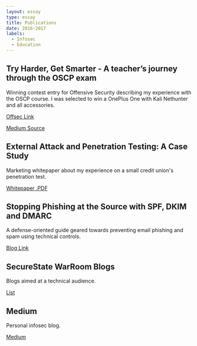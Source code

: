 ```yaml
---
layout: essay
type: essay
title: Publications
date: 2016-2017
labels:
  - Infosec
  - Education
---
```


## Try Harder, Get Smarter - A teacher’s journey through the OSCP exam

Winning contest entry for Offensive Security describing my experience with the OSCP course. I was selected to win a OnePlus One with Kali Nethunter and all accessories.

[Offsec Link](https://www.offensive-security.com/offsec/what-it-means-to-be-an-oscp-reloaded/)

[Medium Source](https://medium.com/@benichmt1/try-harder-get-smarter-1ce5010bbc82#.tl6qw324s)

## External Attack and Penetration Testing: A Case Study

Marketing whitepaper about my experience on a small credit union's penetration test.

[Whitepaper .PDF](https://engage.securestate.com/hubfs/External_Attack_and_Penetration_Testing_Case_Study.pdf)

## Stopping Phishing at the Source with SPF, DKIM and DMARC

A defense-oriented guide geared towards preventing email phishing and spam using technical controls.

[Blog Link](https://www.securestate.com/blog/2016/08/08/stopping-phishing-at-the-source-with-spf-dkim-and-dmarc)

## SecureState WarRoom Blogs

Blogs aimed at a technical audience.

[List](https://warroom.securestate.com/author/rascuache/)

## Medium

Personal infosec blog.

[Medium](https://medium.com/@benichmt1)

